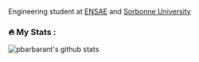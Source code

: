 Engineering student at [ENSAE](https://www.ensae.fr/en) and [Sorbonne University](https://sciences.sorbonne-universite.fr/en/formation-sciences/masters/master-informatique/parcours-ima)


### :fire: My Stats :
![pbarbarant's github stats](https://github-readme-stats.vercel.app/api?username=pbarbarant&show_icons=true&theme=synthwave)
